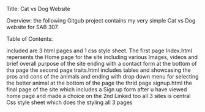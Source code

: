 Title: Cat vs Dog Website

Overview: the following Gitgub project contains my very simple Cat vs Dog website for SAB 307.

Table of Contents: 

included are 3 html pages and 1 css style sheet. 
The first page Index.html repersents the Home page for the site including various Images, videos and brief overall purpose of the site ending with a contact form at the bottom of tha page 
the second page traits.html includes tables and showcasing the pros and cons of the animals and ending with drop down menu for selecting the better animal at the  bottom of the page
the thrid page signup.html the final page of the site which includes a Sign up form after u have viewed home page and made a choice on the 2nd
Linked too all 3 sites is central Css style sheet which does the styling all 3 pages 
